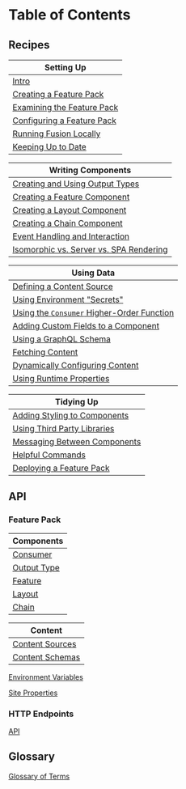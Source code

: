 # Table of Contents

## Recipes

| Setting Up |
|---|
| [Intro](./recipes/intro.md) |
| [Creating a Feature Pack](./recipes/creating-feature-pack.md) |
| [Examining the Feature Pack](./recipes/examining-feature-pack.md) |
| [Configuring a Feature Pack](./recipes/configuring-feature-pack.md) |
| [Running Fusion Locally](./recipes/running-fusion-locally.md) |
| [Keeping Up to Date](./recipes/keeping-up-to-date.md) |

| Writing Components |
|---|
| [Creating and Using Output Types](./recipes/creating-using-output-types.md) |
| [Creating a Feature Component](./recipes/creating-feature-component.md) |
| [Creating a Layout Component](./recipes/creating-layout-component.md) |
| [Creating a Chain Component](./recipes/creating-chain-component.md) |
| [Event Handling and Interaction](./recipes/event-handling-interaction.md) |
| [Isomorphic vs. Server vs. SPA Rendering](./recipes/isomorphic-server-spa-rendering.md)

| Using Data |
|---|
| [Defining a Content Source](./recipes/defining-content-source.md) |
| [Using Environment "Secrets"](./recipes/using-environment-secrets.md) |
| [Using the `Consumer` Higher-Order Function](./recipes/using-consumer-function.md) |
| [Adding Custom Fields to a Component](./recipes/adding-custom-fields.md) |
| [Using a GraphQL Schema](./recipes/using-graphql-schema.md) |
| [Fetching Content](./recipes/fetching-content.md) |
| [Dynamically Configuring Content](./recipes/dynamically-configuring-content.md) |
| [Using Runtime Properties](./recipes/using-runtime-properties.md) |

| Tidying Up |
|---|
| [Adding Styling to Components](./recipes/adding-styling.md) |
| [Using Third Party Libraries](./recipes/using-third-party-libraries.md) |
| [Messaging Between Components](./recipes/messaging-between-components.md) |
| [Helpful Commands](./recipes/helpful-commands.md) |
| [Deploying a Feature Pack](./recipes/deploying-feature-pack.md) |

## API

### Feature Pack

| Components |
|---|
| [Consumer](./api/feature-pack/components/consumer.md) |
| [Output Type](./api/feature-pack/components/output-type.md) |
| [Feature](./api/feature-pack/components/feature.md) |
| [Layout](./api/feature-pack/components/layout.md) |
| [Chain](./api/feature-pack/components/chain.md) |

| Content |
|---|
| [Content Sources](./api/feature-pack/content/source.md) |
| [Content Schemas](./api/feature-pack/content/schema.md) |

[Environment Variables](./api/feature-pack/environment.md)

[Site Properties](./api/feature-pack/properties.md)

### HTTP Endpoints

[API](./)

## Glossary

[Glossary of Terms](./glossary.md)

